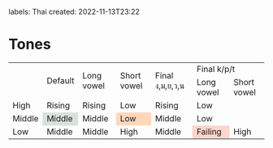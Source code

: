labels: Thai
created: 2022-11-13T23:22

# Tones

<table>
	<tr><td rowspan="2"></td rowspan="2"><td rowspan="2">Default</td><td rowspan="2">Long vowel</td><td rowspan="2">Short vowel</td><td rowspan="2">Final ง,ม,ย,ว,น</td><td colspan="2">Final k/p/t</td></tr>
	<tr><td>Long vowel</td><td>Short vowel</td></tr>
	<tr><td>High</td><td>Rising</td><td>Rising</td><td>Low</td><td>Rising</td><td colspan="2">Low</td></tr>
	<tr><td>Middle</td><td style="background-color: #d8e2dc;">Middle</td><td>Middle</td><td style="background-color: #ffd7ba;">Low</td><td>Middle</td><td colspan="2">Low</td></tr>
	<tr><td>Low</td><td>Middle</td><td>Middle</td><td>High</td><td>Middle</td><td style="background-color: #fcd5ce;">Failing</td><td>High</td></tr>
</table>
